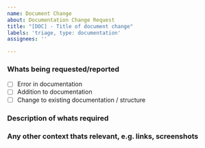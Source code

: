```yaml
---
name: Document Change
about: Documentation Change Request
title: "[DOC] - Title of document change"
labels: 'triage, type: documentation'
assignees: ''

---
```


### Whats being requested/reported

- [ ] Error in documentation
- [ ] Addition to documentation
- [ ] Change to existing documentation / structure

### Description of whats required

### Any other context thats relevant, e.g. links, screenshots

